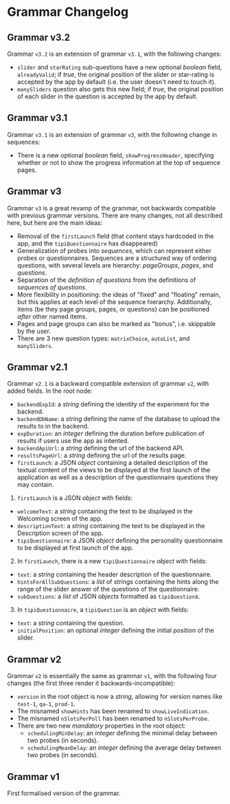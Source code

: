 Grammar Changelog
=================

Grammar v3.2
------------
Grammar `v3.2` is an extension of grammar `v3.1`, with the following changes:
* `slider` and `starRating` sub-questions have a new optional *boolean* field, `alreadyValid`; if *true*, the original position of the slider or star-rating is accepted by the app by default (i.e. the user doesn't need to touch it).
* `manySliders` question also gets this new field; if *true*, the original position of each slider in the question is accepted by the app by default.

Grammar v3.1
------------

Grammar `v3.1` is an extension of grammar `v3`, with the following change in sequences:
* There is a new optional *boolean* field, `showProgressHeader`, specifying whether or not to show the progress information at the top of sequence pages.

Grammar v3
----------

Grammar `v3` is a great revamp of the grammar, not backwards compatible with previous grammar versions. There are many changes, not all described here, but here are the main ideas:
* Removal of the `firstLaunch` field (that content stays hardcoded in the app, and the `tipiQuestionnaire` has disappeared)
* Generalization of probes into *sequences*, which can represent either probes or questionnaires. Sequences are a structured way of ordering questions, with several levels are hierarchy: *pageGroups*, *pages*, and *questions*.
* Separation of the *definition of questions* from the definitions of *sequences of questions*.
* More flexibility in positioning: the ideas of "fixed" and "floating" remain, but this applies at each level of the sequence hierarchy. Additionally, items (be they page groups, pages, or questions) can be positioned *after* other named items.
* Pages and page groups can also be marked as "bonus", i.e. skippable by the user.
* There are 3 new question types: `matrixChoice`, `autoList`, and `manySliders`.

Grammar v2.1
------------

Grammar `v2.1` is a backward compatible extension of grammar `v2`, with added fields. In the root node:
* `backendExpId`: a *string* defining the identity of the experiment for the backend.
* `backendDbName`: a *string* defining the name of the database to upload the results to in the backend.
* `expDuration`: an *integer* defining the duration before publication of results if users use the app as intented.
* `backendApiUrl`: a *string* defining the url of the backend API.
* `resultsPageUrl`: a *string* defining the url of the results page.
* `firstLaunch`: a JSON *object* containing a detailed description of the textual content of the views to be displayed at the first launch of the application as well as a description of the questionnaire questions they may contain.
1. `firstLaunch` is a JSON *object* with fields:
  * `welcomeText`: a *string* containing the text to be displayed in the Welcoming screen of the app.
  * `descriptionText`: a *string* containing the text to be displayed in the Description screen of the app.
  * `tipiQuestionnaire`: a JSON *object* defining the personality questionnaire to be displayed at first launch of the app.
2. In `firstLaunch`, there is a new `tipiQuestionnaire` *object* with fields:
  * `text`: a *string* containing the header description of the questionnaire.
  * `hintsForAllSubQuestions`: a *list* of *strings* containing the hints along the range of the slider answer of the questions of the questionnaire.
  * `subQuestions`: a *list* of JSON *objects* formatted as `tipiQuestion`s.
3. In `tipiQuestionnaire`, a `tipiQuestion` is an *object* with fields:
  * `text`: a *string* containing the question.
  * `initialPosition`: an optional *integer* defining the initial position of the slider.

Grammar v2
----------

Grammar `v2` is essentially the same as grammar `v1`, with the following four changes (the first three render it backwards-incompatible):
* `version` in the root object is now a *string*, allowing for version names like `test-1`, `qa-1`, `prod-1`.
* The misnamed `showHints` has been renamed to `showLiveIndication`.
* The misnamed `nSlotsPerPoll` has been renamed to `nSlotsPerProbe`.
* There are two new *mandatory* properties in the root object:
  * `schedulingMinDelay`: an *integer* defining the minimal delay between two probes (in seconds).
  * `schedulingMeanDelay`: an *integer* defining the average delay between two probes (in seconds).

Grammar v1
----------

First formalised version of the grammar.
